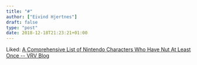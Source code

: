 ```yaml
---
title: "#"
author: ["Eivind Hjertnes"]
draft: false
type: "post"
date: 2018-12-18T21:23:21+01:00
---
```


Liked:
[A
Comprehensive List of Nintendo Characters Who Have Nut At Least Once --
VRV Blog](https://blog.vrv.co/merrittk/4853/a-comprehensive-list-of-nintendo-characters-who-have-nut-at-least-once/)
